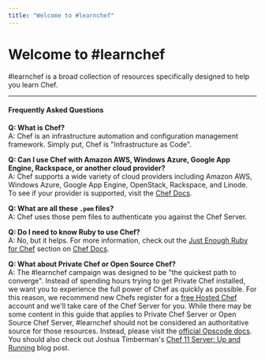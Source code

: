 ```yaml
---
title: "Welcome to #learnchef"
---
```


# Welcome to #learnchef
\#learnchef is a broad collection of resources specifically designed to help you learn Chef.

- - -

#### Frequently Asked Questions

**Q: What is Chef?**<br>
A: Chef is an infrastructure automation and configuration management framework. Simply put, Chef is "Infrastructure as Code".

**Q: Can I use Chef with Amazon AWS, Windows Azure, Google App Engine, Rackspace, or another cloud provider?**<br>
A: Chef supports a wide variety of cloud providers including Amazon AWS, Windows Azure, Google App Engine, OpenStack, Rackspace, and Linode. To see if your provider is supported, visit the [Chef Docs](http://docs.opscode.com).

**Q: What are all these `.pem` files?**<br>
A: Chef uses those pem files to authenticate you against the Chef Server.

**Q: Do I need to know Ruby to use Chef?**<br>
A: No, but it helps. For more information, check out the [Just Enough Ruby for Chef](http://docs.opscode.com/just_enough_ruby_for_chef.html) section on [Chef Docs](http://docs.opscode.com).

**Q: What about Private Chef or Open Source Chef?**<br>
A: The #learnchef campaign was designed to be "the quickest path to converge". Instead of spending hours trying to get Private Chef installed, we want you to experience the full power of Chef as quickly as possible. For this reason, we recommend new Chefs register for a [free Hosted Chef](http://www.opscode.com/hosted-chef/) account and we'll take care of the Chef Server for you. While there may be some content in this guide that applies to Private Chef Server or Open Source Chef Server, #learnchef should not be considered an authoritative source for those resources. Instead, please visit the [official Opscode docs](http://docs.opscode.com). You should also check out Joshua Timberman's [Chef 11 Server: Up and Running](http://www.opscode.com/blog/2013/03/11/chef-11-server-up-and-running/) blog post.
